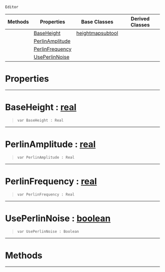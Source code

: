  `Editor`

|Methods|Properties|Base Classes|Derived Classes|
|---|---|---|---|
| |[ BaseHeight](https://github.com/zeroengineteam/ZeroDocs/blob/master/code_reference/class_reference/createdestroytool.markdown#baseheight-zero-engine-d)|[heightmapsubtool](https://github.com/zeroengineteam/ZeroDocs/blob/master/code_reference/class_reference/heightmapsubtool.markdown)| |
| |[ PerlinAmplitude](https://github.com/zeroengineteam/ZeroDocs/blob/master/code_reference/class_reference/createdestroytool.markdown#perlinamplitude-zero-eng)| | |
| |[ PerlinFrequency](https://github.com/zeroengineteam/ZeroDocs/blob/master/code_reference/class_reference/createdestroytool.markdown#perlinfrequency-zero-eng)| | |
| |[ UsePerlinNoise](https://github.com/zeroengineteam/ZeroDocs/blob/master/code_reference/class_reference/createdestroytool.markdown#useperlinnoise-zero-engi)| | |


 #  Properties


---  
 #  BaseHeight : [real](https://github.com/zeroengineteam/ZeroDocs/blob/master/code_reference/nada_base_types/real.markdown)

> 
> ``` lang=cpp, name=Nada
> var BaseHeight : Real


---  
 #  PerlinAmplitude : [real](https://github.com/zeroengineteam/ZeroDocs/blob/master/code_reference/nada_base_types/real.markdown)

> 
> ``` lang=cpp, name=Nada
> var PerlinAmplitude : Real


---  
 #  PerlinFrequency : [real](https://github.com/zeroengineteam/ZeroDocs/blob/master/code_reference/nada_base_types/real.markdown)

> 
> ``` lang=cpp, name=Nada
> var PerlinFrequency : Real


---  
 #  UsePerlinNoise : [boolean](https://github.com/zeroengineteam/ZeroDocs/blob/master/code_reference/nada_base_types/boolean.markdown)

> 
> ``` lang=cpp, name=Nada
> var UsePerlinNoise : Boolean


---  
 #  Methods


---  
 

 
